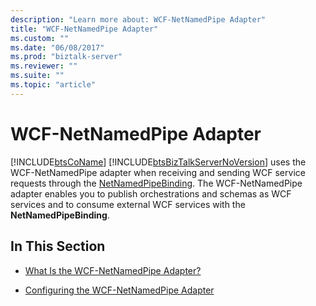 ```yaml
---
description: "Learn more about: WCF-NetNamedPipe Adapter"
title: "WCF-NetNamedPipe Adapter"
ms.custom: ""
ms.date: "06/08/2017"
ms.prod: "biztalk-server"
ms.reviewer: ""
ms.suite: ""
ms.topic: "article"
---
```

# WCF-NetNamedPipe Adapter
[!INCLUDE[btsCoName](../includes/btsconame-md.md)] [!INCLUDE[btsBizTalkServerNoVersion](../includes/btsbiztalkservernoversion-md.md)] uses the WCF-NetNamedPipe adapter when receiving and sending WCF service requests through the [NetNamedPipeBinding](/dotnet/api/system.servicemodel.netnamedpipebinding). The WCF-NetNamedPipe adapter enables you to publish orchestrations and schemas as WCF services and to consume external WCF services with the **NetNamedPipeBinding**.

## In This Section

-   [What Is the WCF-NetNamedPipe Adapter?](../core/what-is-the-wcf-netnamedpipe-adapter.md)

-   [Configuring the WCF-NetNamedPipe Adapter](../core/configuring-the-wcf-netnamedpipe-adapter.md)